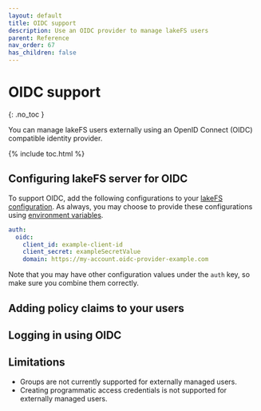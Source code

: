 ```yaml
---
layout: default
title: OIDC support
description: Use an OIDC provider to manage lakeFS users
parent: Reference
nav_order: 67
has_children: false
---
```


# OIDC support

{: .no_toc }

You can manage lakeFS users externally using an OpenID Connect (OIDC) compatible identity provider.

{% include toc.html %}

## Configuring lakeFS server for OIDC

To support OIDC, add the following configurations to your [lakeFS configuration](./configuration.md).
As always, you may choose to provide these configurations using [environment variables](./configuration.md#using-environment-variables).

```yaml
auth:
  oidc:
    client_id: example-client-id
    client_secret: exampleSecretValue
    domain: https://my-account.oidc-provider-example.com
```

Note that you may have other configuration values under the `auth` key, so make sure you combine them correctly.

## Adding policy claims to your users

## Logging in using OIDC

## Limitations

- Groups are not currently supported for externally managed users.
- Creating programmatic access credentials is not supported for externally managed users.
